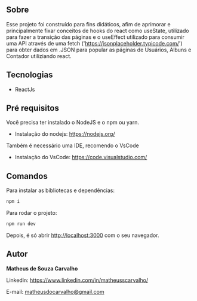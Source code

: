 ## Sobre

Esse projeto foi construído para fins didáticos, afim de aprimorar e principalmente fixar conceitos de hooks do react como useState, utilizado para fazer a transição das páginas e o useEffect utilizado para consumir uma API através de uma fetch ('https://jsonplaceholder.typicode.com/') para obter dados em .JSON para popular as páginas de Usuários, Albuns e Contador utiliziando react.

## Tecnologias

- ReactJs 

## Pré requisitos

Você precisa ter instalado o NodeJS e o npm ou yarn.
- Instalação do nodejs: https://nodejs.org/

Também é necessário uma IDE, recomendo o VsCode
- Instalação do VsCode: https://code.visualstudio.com/

## Comandos

Para instalar as bibliotecas e dependências:

```bash
npm i
```

Para rodar o projeto:

```bash
npm run dev
```

Depois, é só abrir [http://localhost:3000](http://localhost:3000) com o seu navegador.


## Autor

<b>Matheus de Souza Carvalho</b>


Linkedin: 
https://www.linkedin.com/in/matheusscarvalho/


E-mail:
matheusdocarvalho@gmail.com
